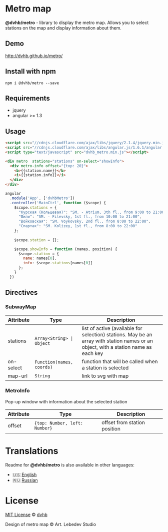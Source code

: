 # Metro map

**@dvhb/metro** - library to display the metro map. Allows you to select stations on the map and display information about them.

## Demo
http://dvhb.github.io/metro/

## Install with npm

```
npm i @dvhb/metro --save
```

## Requirements

- jquery
- angular >= 1.3

## Usage

```html
<script src="//cdnjs.cloudflare.com/ajax/libs/jquery/2.1.4/jquery.min.js"></script>
<script src="//cdnjs.cloudflare.com/ajax/libs/angular.js/1.6.1/angular.min.js"></script>
<script type="text/javascript" src="dvhb_metro.min.js"></script>
```

```html
<div metro  stations="stations" on-select="showInfo">
  <div metro-info offset="{top: 20}">
    <b>{{station.name}}</b>
    <i>{{station.info}}</i>
  </div>
</div>
```

```js
angular
  .module('App', ['dvhbMetro'])
  .controller('MainCtrl', function ($scope) {
    $scope.stations = {
      "Курская (Кольцевая)": "SM. - Atrium, 3th fl., from 9:00 to 21:00",
      "Фили": "SM. - Filevsky, 1st fl., from 10:00 to 21:00",
      "Войковская": "SM. Voykovsky, 2nd fl., from 8:00 to 22:00",
      "Спартак": "SM. Kolizey, 1st fl., from 8:00 to 22:00"
    };
  
    $scope.station = {};

    $scope.showInfo = function (names, position) {
      $scope.station = {
        name: names[0], 
        info: $scope.stations[names[0]]
      };
    }
  })
```

## Directives

### SubwayMap


Attribute | Type | Description 
---------|-----|---------
stations | `Array<String> \| Object` | list of active (available for selection) stations. May be an array with station names or an object, with a station name as each key
on-select | `Function(names, coords)` | function that will be called when a station is selected 
map-url | `String` | link to svg with map

### MetroInfo

Pop-up window with information about the selected station

Attribute | Type | Description
---------|-----|-----------
offset|`{top: Number, left: Number}`| offset from station position


# Translations

Readme for **@dvhb/metro** is also available in other languages:

* :us: [English](./README.MD)
* :ru: [Russian](./README-RU.MD)



# License

[MIT License](./LICENSE) © [dvhb](http://dvhb.ru/)

Design of metro map © Art. Lebedev Studio